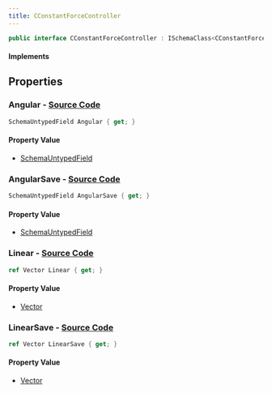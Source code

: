 ```yaml
---
title: CConstantForceController
---
```


```csharp
public interface CConstantForceController : ISchemaClass<CConstantForceController>, ISchemaField, ISchemaClass, INativeHandle
```

#### Implements

## Properties

### **Angular** - [Source Code](https://github.com/swiftly-solution/swiftlys2/blob/main/managed/src/SwiftlyS2.Generated/Schemas/Interfaces/CConstantForceController.cs#L19)

```csharp
SchemaUntypedField Angular { get; }
```

#### Property Value

- [SchemaUntypedField](/docs/api/shared/schemas/schemauntypedfield)

### **AngularSave** - [Source Code](https://github.com/swiftly-solution/swiftlys2/blob/main/managed/src/SwiftlyS2.Generated/Schemas/Interfaces/CConstantForceController.cs#L24)

```csharp
SchemaUntypedField AngularSave { get; }
```

#### Property Value

- [SchemaUntypedField](/docs/api/shared/schemas/schemauntypedfield)

### **Linear** - [Source Code](https://github.com/swiftly-solution/swiftlys2/blob/main/managed/src/SwiftlyS2.Generated/Schemas/Interfaces/CConstantForceController.cs#L16)

```csharp
ref Vector Linear { get; }
```

#### Property Value

- [Vector](/docs/api/shared/natives/vector)

### **LinearSave** - [Source Code](https://github.com/swiftly-solution/swiftlys2/blob/main/managed/src/SwiftlyS2.Generated/Schemas/Interfaces/CConstantForceController.cs#L21)

```csharp
ref Vector LinearSave { get; }
```

#### Property Value

- [Vector](/docs/api/shared/natives/vector)


